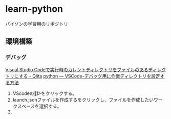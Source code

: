 # learn-python
パイソンの学習用のリポジトリ

## 環境構築


### デバッグ

[Visual Studio Codeで実行時のカレントディレクトリをファイルのあるディレクトリにする - Qiita](https://qiita.com/junjis0203/items/529611662127f59b1bf7)
[python — VSCode-デバッグ用に作業ディレクトリを設定する方法](https://www.web-dev-qa-db-ja.com/ja/python/vscode%E3%83%87%E3%83%90%E3%83%83%E3%82%B0%E7%94%A8%E3%81%AB%E4%BD%9C%E6%A5%AD%E3%83%87%E3%82%A3%E3%83%AC%E3%82%AF%E3%83%88%E3%83%AA%E3%82%92%E8%A8%AD%E5%AE%9A%E3%81%99%E3%82%8B%E6%96%B9%E6%B3%95/827460298/)

1. VScodeの🐞▷をクリックする。
1. launch.jsonファイルを作成するをクリックし、ファイルを作成したいワークスペースを選択する。
1. 

